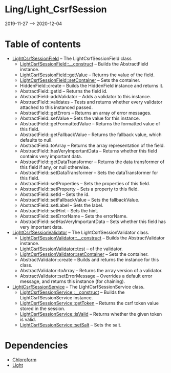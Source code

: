 Ling/Light_CsrfSession
================
2019-11-27 --> 2020-12-04




Table of contents
===========

- [LightCsrfSessionField](https://github.com/lingtalfi/Light_CsrfSession/blob/master/doc/api/Ling/Light_CsrfSession/Chloroform/Field/LightCsrfSessionField.md) &ndash; The LightCsrfSessionField class
    - [LightCsrfSessionField::__construct](https://github.com/lingtalfi/Light_CsrfSession/blob/master/doc/api/Ling/Light_CsrfSession/Chloroform/Field/LightCsrfSessionField/__construct.md) &ndash; Builds the AbstractField instance.
    - [LightCsrfSessionField::getValue](https://github.com/lingtalfi/Light_CsrfSession/blob/master/doc/api/Ling/Light_CsrfSession/Chloroform/Field/LightCsrfSessionField/getValue.md) &ndash; Returns the value of the field.
    - [LightCsrfSessionField::setContainer](https://github.com/lingtalfi/Light_CsrfSession/blob/master/doc/api/Ling/Light_CsrfSession/Chloroform/Field/LightCsrfSessionField/setContainer.md) &ndash; Sets the container.
    - HiddenField::create &ndash; Builds the HiddenField instance and returns it.
    - AbstractField::getId &ndash; Returns the field id.
    - AbstractField::addValidator &ndash; Adds a validator to this instance.
    - AbstractField::validates &ndash; Tests and returns whether every validator attached to this instanced passed.
    - AbstractField::getErrors &ndash; Returns an array of error messages.
    - AbstractField::setValue &ndash; Sets the value for this instance.
    - AbstractField::getFormattedValue &ndash; Returns the formatted value of this field.
    - AbstractField::getFallbackValue &ndash; Returns the fallback value, which defaults to null.
    - AbstractField::toArray &ndash; Returns the array representation of the field.
    - AbstractField::hasVeryImportantData &ndash; Returns whether this field contains very important data.
    - AbstractField::getDataTransformer &ndash; Returns the data transformer of this field if any, or null otherwise.
    - AbstractField::setDataTransformer &ndash; Sets the dataTransformer for this field.
    - AbstractField::setProperties &ndash; Sets the properties of this field.
    - AbstractField::setProperty &ndash; Sets a property to this field.
    - AbstractField::setId &ndash; Sets the id.
    - AbstractField::setFallbackValue &ndash; Sets the fallbackValue.
    - AbstractField::setLabel &ndash; Sets the label.
    - AbstractField::setHint &ndash; Sets the hint.
    - AbstractField::setErrorName &ndash; Sets the errorName.
    - AbstractField::setHasVeryImportantData &ndash; Sets whether this field has very important data.
- [LightCsrfSessionValidator](https://github.com/lingtalfi/Light_CsrfSession/blob/master/doc/api/Ling/Light_CsrfSession/Chloroform/Validator/LightCsrfSessionValidator.md) &ndash; The LightCsrfSessionValidator class.
    - [LightCsrfSessionValidator::__construct](https://github.com/lingtalfi/Light_CsrfSession/blob/master/doc/api/Ling/Light_CsrfSession/Chloroform/Validator/LightCsrfSessionValidator/__construct.md) &ndash; Builds the AbstractValidator instance.
    - [LightCsrfSessionValidator::test](https://github.com/lingtalfi/Light_CsrfSession/blob/master/doc/api/Ling/Light_CsrfSession/Chloroform/Validator/LightCsrfSessionValidator/test.md) &ndash; of the validator.
    - [LightCsrfSessionValidator::setContainer](https://github.com/lingtalfi/Light_CsrfSession/blob/master/doc/api/Ling/Light_CsrfSession/Chloroform/Validator/LightCsrfSessionValidator/setContainer.md) &ndash; Sets the container.
    - AbstractValidator::create &ndash; Builds and returns the instance for this class.
    - AbstractValidator::toArray &ndash; Returns the array version of a validator.
    - AbstractValidator::setErrorMessage &ndash; Overrides a default error message, and returns this instance (for chaining).
- [LightCsrfSessionService](https://github.com/lingtalfi/Light_CsrfSession/blob/master/doc/api/Ling/Light_CsrfSession/Service/LightCsrfSessionService.md) &ndash; The LightCsrfSessionService class.
    - [LightCsrfSessionService::__construct](https://github.com/lingtalfi/Light_CsrfSession/blob/master/doc/api/Ling/Light_CsrfSession/Service/LightCsrfSessionService/__construct.md) &ndash; Builds the LightCsrfSessionService instance.
    - [LightCsrfSessionService::getToken](https://github.com/lingtalfi/Light_CsrfSession/blob/master/doc/api/Ling/Light_CsrfSession/Service/LightCsrfSessionService/getToken.md) &ndash; Returns the csrf token value stored in the session.
    - [LightCsrfSessionService::isValid](https://github.com/lingtalfi/Light_CsrfSession/blob/master/doc/api/Ling/Light_CsrfSession/Service/LightCsrfSessionService/isValid.md) &ndash; Returns whether the given token is valid.
    - [LightCsrfSessionService::setSalt](https://github.com/lingtalfi/Light_CsrfSession/blob/master/doc/api/Ling/Light_CsrfSession/Service/LightCsrfSessionService/setSalt.md) &ndash; Sets the salt.


Dependencies
============
- [Chloroform](https://github.com/lingtalfi/Chloroform)
- [Light](https://github.com/lingtalfi/Light)


